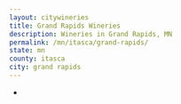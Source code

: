```yaml
---
layout: citywineries
title: Grand Rapids Wineries
description: Wineries in Grand Rapids, MN
permalink: /mn/itasca/grand-rapids/
state: mn
county: itasca
city: grand rapids
---
```

-
